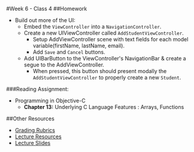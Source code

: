 #Week 6 - Class 4
##Homework
* Build out more of the UI:  
	* Embed the `ViewController` into a `NavigationController`.  
	* Create a new UIViewController called `AddStudentViewController`.  
		* Setup AddViewController scene with text fields for each model variable(firstName, lastName, email). 
		* Add `Save` and `Cancel` buttons.  
	* Add UIBarButton to the ViewController's NavigationBar & create a segue to the AddViewController.  
		* When pressed, this button should present modally the `AddStudentViewController` to properly create a new `Student`.  

###Reading Assignment:
* Programming in Objective-C
  * **Chapter 13:** Underlying C Language Features : Arrays, Functions  

##Other Resources
* [Grading Rubrics](../../resources/)
* [Lecture Resources](lecture/)
* [Lecture Slides](https://www.icloud.com/keynote/0001fv5Yc5QYUMGr2wWLbIFUQ#Week6_Day4)
